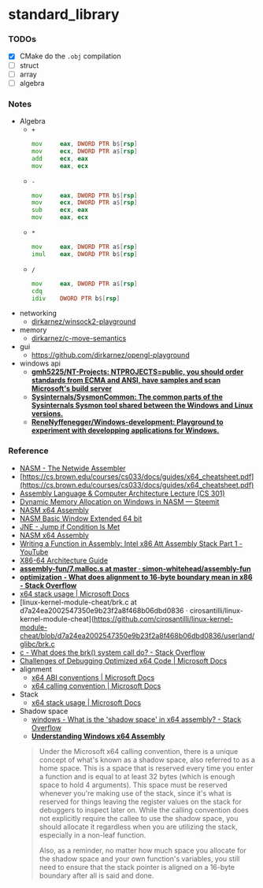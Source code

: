 standard_library
======================
### TODOs
- [x] CMake do the `.obj` compilation
- [ ] struct
- [ ] array
- [ ] algebra

### Notes
- Algebra
  - `+`
    ```asm
    mov     eax, DWORD PTR b$[rsp]
    mov     ecx, DWORD PTR a$[rsp]
    add     ecx, eax
    mov     eax, ecx
    ```
  - `-`
    ```asm
    mov     eax, DWORD PTR b$[rsp]
    mov     ecx, DWORD PTR a$[rsp]
    sub     ecx, eax
    mov     eax, ecx
    ```
  - `*`
    ```asm
    mov     eax, DWORD PTR a$[rsp]
    imul    eax, DWORD PTR b$[rsp]
    ```
  - `/`
    ```asm
    mov     eax, DWORD PTR a$[rsp]
    cdq
    idiv    DWORD PTR b$[rsp]
    ```
- networking
  - [dirkarnez/winsock2-playground](https://github.com/dirkarnez/winsock2-playground)
- memory
  - [dirkarnez/c-move-semantics](https://github.com/dirkarnez/c-move-semantics)
- gui
  - https://github.com/dirkarnez/opengl-playground
- windows api
  - [**gmh5225/NT-Projects: NTPROJECTS=public, you should order standards from ECMA and ANSI, have samples and scan Microsoft's build server**](https://github.com/gmh5225/NT-Projects)
  - [**Sysinternals/SysmonCommon: The common parts of the Sysinternals Sysmon tool shared between the Windows and Linux versions.**](https://github.com/Sysinternals/SysmonCommon)
  - [**ReneNyffenegger/Windows-development: Playground to experiment with developping applications for Windows.**](https://github.com/ReneNyffenegger/Windows-development)
### Reference
- [NASM - The Netwide Assembler](https://www.nasm.us/xdoc/2.15.05/html/nasmdoc0.html)
- [https://cs.brown.edu/courses/cs033/docs/guides/x64_cheatsheet.pdf](https://cs.brown.edu/courses/cs033/docs/guides/x64_cheatsheet.pdf)
- [Assembly Language & Computer Architecture Lecture (CS 301)](https://www.cs.uaf.edu/2015/fall/cs301/lecture/09_23_allocation.html)
- [Dynamic Memory Allocation on Windows in NASM — Steemit](https://steemit.com/programming/@orangeflash81/dynamic-memory-allocation-on-windows-in-nasm)
- [NASM x64 Assembly](https://www.cs.uaf.edu/2017/fall/cs301/reference/x86_64.html)
- [NASM Basic Window Extended 64 bit](https://www.davidgrantham.com/nasm-basicwindowextended64/)
- [JNE - Jump if Condition Is Met](https://faydoc.tripod.com/cpu/jne.htm)
- [NASM x64 Assembly](https://www.cs.uaf.edu/2017/fall/cs301/reference/x86_64.html)
- [Writing a Function in Assembly: Intel x86 Att Assembly Stack Part 1 - YouTube](https://www.youtube.com/watch?v=5iQkR69H_1M)
- [X86-64 Architecture Guide](http://6.s081.scripts.mit.edu/sp18/x86-64-architecture-guide.html)
- [**assembly-fun/7.malloc.s at master · simon-whitehead/assembly-fun**](https://github.com/simon-whitehead/assembly-fun/blob/master/windows-x64/7.malloc/7.malloc.s)
- [**optimization - What does alignment to 16-byte boundary mean in x86 - Stack Overflow**](https://stackoverflow.com/questions/10224564/what-does-alignment-to-16-byte-boundary-mean-in-x86)
- [x64 stack usage | Microsoft Docs](https://docs.microsoft.com/en-us/cpp/build/stack-usage?view=msvc-170)
- [linux-kernel-module-cheat/brk.c at d7a24ea2002547350e9b23f2a8f468b06dbd0836 · cirosantilli/linux-kernel-module-cheat](https://github.com/cirosantilli/linux-kernel-module-cheat/blob/d7a24ea2002547350e9b23f2a8f468b06dbd0836/userland/glibc/brk.c
- [c - What does the brk() system call do? - Stack Overflow](https://stackoverflow.com/questions/6988487/what-does-the-brk-system-call-do)
- [Challenges of Debugging Optimized x64 Code | Microsoft Docs](https://docs.microsoft.com/en-us/archive/blogs/ntdebugging/challenges-of-debugging-optimized-x64-code)
- alignment
  - [x64 ABI conventions | Microsoft Docs](https://docs.microsoft.com/en-us/cpp/build/x64-software-conventions?view=msvc-170)
  - [x64 calling convention | Microsoft Docs](https://docs.microsoft.com/en-us/cpp/build/x64-calling-convention?view=msvc-170)
- Stack
  - [x64 stack usage | Microsoft Docs](https://docs.microsoft.com/en-us/cpp/build/stack-usage?view=msvc-170)
- Shadow space
  - [windows - What is the 'shadow space' in x64 assembly? - Stack Overflow](https://stackoverflow.com/questions/30190132/what-is-the-shadow-space-in-x64-assembly)
  - [**Understanding Windows x64 Assembly**](https://sonictk.github.io/asm_tutorial/)
  > Under the Microsoft x64 calling convention, there is a unique concept of what's known as a shadow space, also referred to as a home space. This is a space that is reserved every time you enter a function and is equal to at least 32 bytes (which is enough space to hold 4 arguments). This space must be reserved whenever you're making use of the stack, since it's what is reserved for things leaving the register values on the stack for debuggers to inspect later on. While the calling convention does not explicitly require the callee to use the shadow space, you should allocate it regardless when you are utilizing the stack, especially in a non-leaf function.
  >   
  > Also, as a reminder, no matter how much space you allocate for the shadow space and your own function's variables, you still need to ensure that the stack pointer is aligned on a 16-byte boundary after all is said and done.

